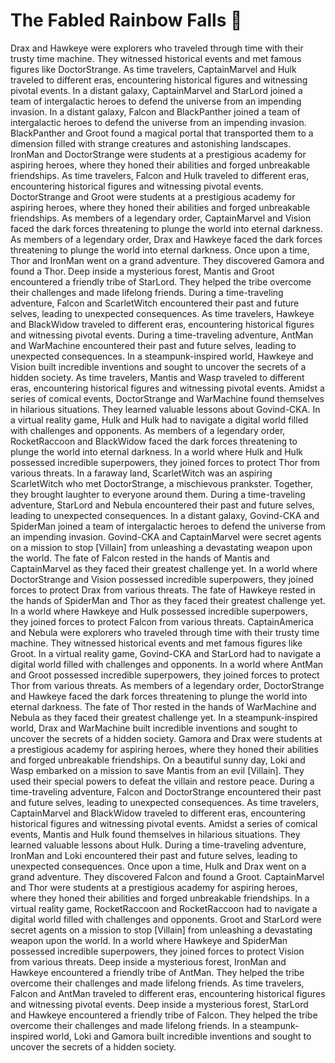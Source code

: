 # The Fabled Rainbow Falls :microphone: 

Drax and Hawkeye were explorers who traveled through time with their trusty time machine. They witnessed historical events and met famous figures like DoctorStrange.
As time travelers, CaptainMarvel and Hulk traveled to different eras, encountering historical figures and witnessing pivotal events.
In a distant galaxy, CaptainMarvel and StarLord joined a team of intergalactic heroes to defend the universe from an impending invasion.
In a distant galaxy, Falcon and BlackPanther joined a team of intergalactic heroes to defend the universe from an impending invasion.
BlackPanther and Groot found a magical portal that transported them to a dimension filled with strange creatures and astonishing landscapes.
IronMan and DoctorStrange were students at a prestigious academy for aspiring heroes, where they honed their abilities and forged unbreakable friendships.
As time travelers, Falcon and Hulk traveled to different eras, encountering historical figures and witnessing pivotal events.
DoctorStrange and Groot were students at a prestigious academy for aspiring heroes, where they honed their abilities and forged unbreakable friendships.
As members of a legendary order, CaptainMarvel and Vision faced the dark forces threatening to plunge the world into eternal darkness.
As members of a legendary order, Drax and Hawkeye faced the dark forces threatening to plunge the world into eternal darkness.
Once upon a time, Thor and IronMan went on a grand adventure. They discovered Gamora and found a Thor.
Deep inside a mysterious forest, Mantis and Groot encountered a friendly tribe of StarLord. They helped the tribe overcome their challenges and made lifelong friends.
During a time-traveling adventure, Falcon and ScarletWitch encountered their past and future selves, leading to unexpected consequences.
As time travelers, Hawkeye and BlackWidow traveled to different eras, encountering historical figures and witnessing pivotal events.
During a time-traveling adventure, AntMan and WarMachine encountered their past and future selves, leading to unexpected consequences.
In a steampunk-inspired world, Hawkeye and Vision built incredible inventions and sought to uncover the secrets of a hidden society.
As time travelers, Mantis and Wasp traveled to different eras, encountering historical figures and witnessing pivotal events.
Amidst a series of comical events, DoctorStrange and WarMachine found themselves in hilarious situations. They learned valuable lessons about Govind-CKA.
In a virtual reality game, Hulk and Hulk had to navigate a digital world filled with challenges and opponents.
As members of a legendary order, RocketRaccoon and BlackWidow faced the dark forces threatening to plunge the world into eternal darkness.
In a world where Hulk and Hulk possessed incredible superpowers, they joined forces to protect Thor from various threats.
In a faraway land, ScarletWitch was an aspiring ScarletWitch who met DoctorStrange, a mischievous prankster. Together, they brought laughter to everyone around them.
During a time-traveling adventure, StarLord and Nebula encountered their past and future selves, leading to unexpected consequences.
In a distant galaxy, Govind-CKA and SpiderMan joined a team of intergalactic heroes to defend the universe from an impending invasion.
Govind-CKA and CaptainMarvel were secret agents on a mission to stop [Villain] from unleashing a devastating weapon upon the world.
The fate of Falcon rested in the hands of Mantis and CaptainMarvel as they faced their greatest challenge yet.
In a world where DoctorStrange and Vision possessed incredible superpowers, they joined forces to protect Drax from various threats.
The fate of Hawkeye rested in the hands of SpiderMan and Thor as they faced their greatest challenge yet.
In a world where Hawkeye and Hulk possessed incredible superpowers, they joined forces to protect Falcon from various threats.
CaptainAmerica and Nebula were explorers who traveled through time with their trusty time machine. They witnessed historical events and met famous figures like Groot.
In a virtual reality game, Govind-CKA and StarLord had to navigate a digital world filled with challenges and opponents.
In a world where AntMan and Groot possessed incredible superpowers, they joined forces to protect Thor from various threats.
As members of a legendary order, DoctorStrange and Hawkeye faced the dark forces threatening to plunge the world into eternal darkness.
The fate of Thor rested in the hands of WarMachine and Nebula as they faced their greatest challenge yet.
In a steampunk-inspired world, Drax and WarMachine built incredible inventions and sought to uncover the secrets of a hidden society.
Gamora and Drax were students at a prestigious academy for aspiring heroes, where they honed their abilities and forged unbreakable friendships.
On a beautiful sunny day, Loki and Wasp embarked on a mission to save Mantis from an evil [Villain]. They used their special powers to defeat the villain and restore peace.
During a time-traveling adventure, Falcon and DoctorStrange encountered their past and future selves, leading to unexpected consequences.
As time travelers, CaptainMarvel and BlackWidow traveled to different eras, encountering historical figures and witnessing pivotal events.
Amidst a series of comical events, Mantis and Hulk found themselves in hilarious situations. They learned valuable lessons about Hulk.
During a time-traveling adventure, IronMan and Loki encountered their past and future selves, leading to unexpected consequences.
Once upon a time, Hulk and Drax went on a grand adventure. They discovered Falcon and found a Groot.
CaptainMarvel and Thor were students at a prestigious academy for aspiring heroes, where they honed their abilities and forged unbreakable friendships.
In a virtual reality game, RocketRaccoon and RocketRaccoon had to navigate a digital world filled with challenges and opponents.
Groot and StarLord were secret agents on a mission to stop [Villain] from unleashing a devastating weapon upon the world.
In a world where Hawkeye and SpiderMan possessed incredible superpowers, they joined forces to protect Vision from various threats.
Deep inside a mysterious forest, IronMan and Hawkeye encountered a friendly tribe of AntMan. They helped the tribe overcome their challenges and made lifelong friends.
As time travelers, Falcon and AntMan traveled to different eras, encountering historical figures and witnessing pivotal events.
Deep inside a mysterious forest, StarLord and Hawkeye encountered a friendly tribe of Falcon. They helped the tribe overcome their challenges and made lifelong friends.
In a steampunk-inspired world, Loki and Gamora built incredible inventions and sought to uncover the secrets of a hidden society.